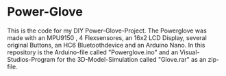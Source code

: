 # Power-Glove
This is the code for my DIY Power-Glove-Project.
The Powerglove was made with an MPU9150 , 4 Flexsensores, an 16x2 LCD Display, several original Buttons, an HC6 Bluetoothdevice and an Arduino Nano.
In this repository is the Arduino-file called "Powerglove.ino" and an Visual-Studios-Program for the 3D-Model-Simulation called "Glove.rar" as an zip-file.
